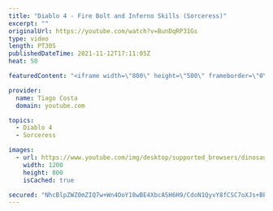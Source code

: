 ```yaml
---
title: "Diablo 4 - Fire Bolt and Inferno Skills (Sorceress)"
excerpt: ""
originalUrl: https://youtube.com/watch?v=BunDqRP31Gs
type: video
length: PT30S
publishedDateTime: 2021-11-12T17:11:05Z
heat: 50

featuredContent: "<iframe width=\"800\" height=\"500\" frameborder=\"0\" src=\"https://www.youtube.com/embed/BunDqRP31Gs\" allow=\"accelerometer; autoplay; encrypted-media; gyroscope; picture-in-picture\" allowfullscreen></iframe>"

provider:
  name: Tiago Costa
  domain: youtube.com

topics:
  - Diablo 4
  - Sorceress

images:
  - url: https://www.youtube.com/img/desktop/supported_browsers/dinosaur.png
    width: 1200
    height: 800
    isCached: true

secured: "NhcBlpZWZ0mZIQ7w+Wn4OoY18wBE4XbcASH6H9/CdoN1QyvY8fCSC7oXJs+BP5AdZ4QzCrFny+v4/FQKxvmT3dUO8XLmxRuEQZ0KT8yB+QnKMjj1ygsKo0hEwv7/mkZ1vEoXWa9lh77qBjWRDy7aC44oLCunZaC7W5GbRWe/L6AWNCFKsngXHAgJOOvu6EjTEKclkePq24SoWGD52WQmNDcxp1z/yiEqTljRcYcBTf3UDb7kXaYEZ9MQHB8BJ0R89FkqyteOUlTv+sz7swnTZO6n2SlNkFprPnTVBHWf6mfABBXgGCi8grUgFNV9LHQlsxq2E8O6gZLKyp35Ac0VGFg/kjBtypCrDAWQyWeheBN19dp9YXLdFAvQ6bxJYNWsw9owvKaf5dA9OhoGEPftDUq7mAmki1npxwEETr5aFSo=;UL0KXAf727ZhbOWe09nsBA=="
---
```


